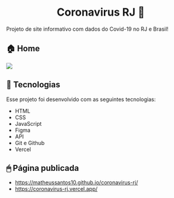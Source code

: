 <h1 align="center">Coronavirus RJ 🦠</h1>

Projeto de site informativo com dados do Covid-19 no RJ e Brasil! 
<br>

<p align="center">
  <h2>🏠 Home </h2>
  <img src="https://user-images.githubusercontent.com/82851463/232521626-a4cf7d50-c56a-43d5-862f-9ab8cf7bef12.png"/>
</p>

## 🚀 Tecnologias

Esse projeto foi desenvolvido com as seguintes tecnologias:

- HTML
- CSS
- JavaScript
- Figma
- API
- Git e Github
- Vercel

## 🖱 Página publicada

 * https://matheussantos10.github.io/coronavirus-rj/
 * https://coronavirus-rj.vercel.app/

